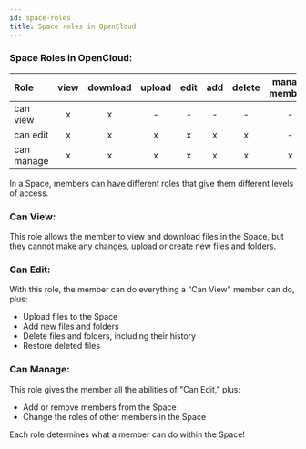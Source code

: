 ```yaml
---
id: space-roles
title: Space roles in OpenCloud
---
```


### Space Roles in OpenCloud:

| Role       | view  | download | upload     | edit  | add   | delete    | manage members    |
| :----------| :-:   | :-:      | :-:        | :-:   | :-:   | :-:       | :-:               |
| can view   |   x   |     x    | -          | -     | -     | -         | -                 |
| can edit   |   x   |     x    | x          | x     | x     | x         | -                 |
| can manage |   x   |     x    | x          | x     | x     | x         | x                 |


In a Space, members can have different roles that give them different levels of access.

### Can View:
This role allows the member to view and download files in the Space, but they cannot make any changes, upload or create new files and folders.

### Can Edit:
With this role, the member can do everything a "Can View" member can do, plus:
- Upload files to the Space
- Add new files and folders
- Delete files and folders, including their history
- Restore deleted files

### Can Manage:
This role gives the member all the abilities of "Can Edit," plus:
- Add or remove members from the Space
- Change the roles of other members in the Space

Each role determines what a member can do within the Space!

